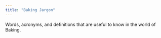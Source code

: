 ```yaml
---
title: "Baking Jargon"
---
```

Words, acronyms, and definitions that are useful to know in the world of Baking.
